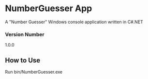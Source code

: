 # NumberGuesser App

A "Number Guesser" Windows console application written in C#.NET

### Version Number
1.0.0

## How to Use
Run bin/NumberGuesser.exe
